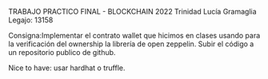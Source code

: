 TRABAJO PRACTICO FINAL - BLOCKCHAIN 2022
Trinidad Lucía Gramaglia
Legajo: 13158

Consigna:Implementar el contrato wallet que hicimos en clases usando para la verificación del ownership la librería de open zeppelin.
Subir el código a un repositorio publico de github.

Nice to have: usar hardhat o truffle.
